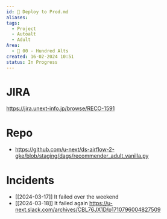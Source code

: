 ```yaml
---
id: 🎯 Deploy to Prod.md
aliases: 
tags:
  - Project
  - Autoalt
  - Adult
Area:
  - 🕎 00 - Hundred Alts
created: 16-02-2024 10:51
status: In Progress
---
```

# JIRA
https://jira.unext-info.jp/browse/RECO-1591

# Repo
* https://github.com/u-next/ds-airflow-2-gke/blob/staging/dags/recommender_adult_vanilla.py

# Incidents
* [[2024-03-17]] It failed over the weekend
* [[2024-03-18]] It failed again https://u-next.slack.com/archives/CBL76JX1D/p1710796004827509